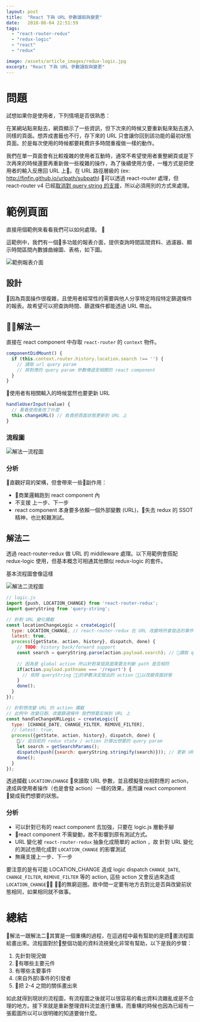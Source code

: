 ```yaml
---
layout: post
title:  "React 下與 URL 參數讀取與變更"
date:   2018-06-04 22:51:59
tags:
  - "react-router-redux"
  - "redux-logic"
  - "react"
  - "redux"

image: /assets/article_images/redux-logic.jpg
excerpt: "React 下與 URL 參數讀取與變更"
---
```


# 問題

試想如果你是使用者，下列情境是否很熟悉：

在某網站點來點去，網頁顯示了一些資訊，但下次來的時候又要重新點來點去進入同樣的頁面。想弄成書籤也不行，存下來的 URL 只會讓你回到該功能的最初狀態頁面。於是每次使用的時候都要耗費許多時間重複做一樣的動作。

我們在單一頁面會有比較複雜的使用者互動時，通常不希望使用者重整網頁或是下次再來的時候還要再重新做一些複雜的操作，為了後續使用方便，一種方式是把使用者的輸入反應回 URL 上。在 URL 路徑層級的 (ex: http://finfin.github.io/urlpath/subpath) 可以透過 react-router 處理，但 react-router v4 已經[取消對 query string 的支援](https://github.com/ReactTraining/react-router/issues/4410)，所以必須用別的方式來處理。

# 範例頁面

直接用個範例來看看我們可以如何處理。


這範例中，我們有一個多功能的報表介面，提供查詢時間區間資料、過濾器、顯示時間區間內數據曲線圖、表格，如下圖。

![範例報表介面](/assets/article_images/react-router-redux/mockup.png)

## 設計

因為頁面操作很複雜，且使用者經常性的需要與他人分享特定時段特定篩選條件的報表。故希望可以把查詢時間、篩選條件都能透過 URL 帶出。


## 解法一

直接在 react component 中存取 `react-router` 的 `context` 物件。

```js
componentDidMount() {
  if (this.context.router.history.location.search !== '') {
    // 讀取 url query param
    // 將對應的 query param 參數傳遞至相關的 react component
  }
}
```

使用者有相關輸入的時候當然也要更新 URL

```js
handleUserInput(value) {
  // 看看使用者改了什麼
  this.changeURL() // 負責把頁面狀態更新到 URL 上
}
```

### 流程圖

![解法一流程圖](/assets/article_images/react-router-redux/solution-one-flow.png)


### 分析

直觀好寫的架構，但會帶來一些副作用：

- 商業邏輯跑到 react component 內
- 不支援 上一步、下一步
- react component 本身要多依賴一個外部變數 (URL)，失去 redux 的 SSOT 精神，也比較難測試。

## 解法二

透過 react-router-redux 做 URL 的 middleware 處理。以下用範例會搭配 redux-logic 使用，但基本概念可相通其他類似 redux-logic 的套件。

基本流程圖會像這樣

![解法二流程圖](/assets/article_images/react-router-redux/solution-two-flow.png)

```js
// logic.js
import {push, LOCATION_CHANGE} from 'react-router-redux';
import queryString from 'query-string';

// 針對 URL 變化攔截
const locationChangeLogic = createLogic({
  type: LOCATION_CHANGE, // react-router-redux 在 URL 改變時所會發送的事件
  latest: true,
  process({getState, action, history}, dispatch, done) {
    // TODO: history back/forward support
    const search = queryString.parse(action.payload.search); // 讀取 query param 參數
    
    // 因為是 global action 所以針對某個頁面需要去判斷 path 是否相符
    if(action.payload.pathname === '/report') { 
      // 依照 queryString 的參數決定發出的 action ，以改變頁面狀態
    }
    done();
  }
});

// 針對想改變 URL 的 action 攔截
// 此例中 改變日期、改變篩選條件 我們想要反映到 URL 上
const handleChangeURLLogic = createLogic({
  type: [CHANGE_DATE, CHANGE_FILTER, REMOVE_FILTER],
  // latest: true,
  process({getState, action, history}, dispatch, done) {
    // 從目前的 redux state / action 計算出想要的 query param
    let search = getSearchParams(); 
    dispatch(push({search: queryString.stringify(search)})); // 更新 URL
    done();
  }
});
```

透過攔截 `LOCATION\CHANGE` 來讀取 URL 參數，並且模擬發出相對應的 action，達成與使用者操作（也是會發 action）一樣的效果，進而讓 react component 變成我們想要的狀態。

### 分析

- 可以針對已有的 react component 去加強，只要在 logic.js 層動手腳
- react component 不需變動，故不影響到原有測試方式。
- URL 變化被 `react-router-redux` 抽象化成簡單的 action ，故 針對 URL 變化的測試也簡化成對 `LOCATION_CHANGE` 的影響測試
- 無痛支援上一步、下一步

要注意的是有可能 LOCATION_CHANGE 造成 logic dispatch `CHANGE_DATE`, `CHANGE_FILTER`, `REMOVE_FILTER` 等的 action, 這些 action 又會反過來造成 `LOCATION_CHANGE` 的無窮迴圈。故中間一定要有地方去對比是否與改變前狀態相同，如果相同就不做事。

# 總結

解法一跟解法二其實是一個重構的過程，在這過程中最有幫助的是把畫流程圖給畫出來。流程圖對於整個功能的資料流視覺化非常有幫助，以下是我的步驟：

1. 先針對現況做
2. 有哪些主要元件
3. 有哪些主要事件
4. (來自外部)事件的引發者
5. 把 2-4 之間的關係畫出來

如此就得到現狀的流程圖，有流程圖之後就可以很容易的看出資料流雜亂或是不合理的地方。接下來就是重新整理資料流並進行重構，而重構的時候也因為已經有一張藍圖所以可以很明確的知道要做什麼。


